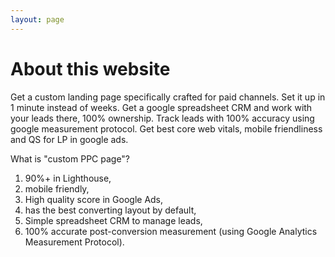 ```yaml
---
layout: page
---
```


# About this website

Get a custom landing page specifically crafted for paid channels. Set it up in 1 minute instead of weeks. Get a google spreadsheet CRM and work with your leads there, 100% ownership. Track leads with 100% accuracy using google measurement protocol. Get best core web vitals, mobile friendliness and QS for LP in google ads. 

What is "custom PPC page"? 
  1. 90%+ in Lighthouse, 
  2. mobile friendly, 
  3. High quality score in Google Ads,
  4. has the best converting layout by default, 
  5. Simple spreadsheet CRM to manage leads,
  6. 100% accurate post-conversion measurement (using Google Analytics Measurement Protocol). 
